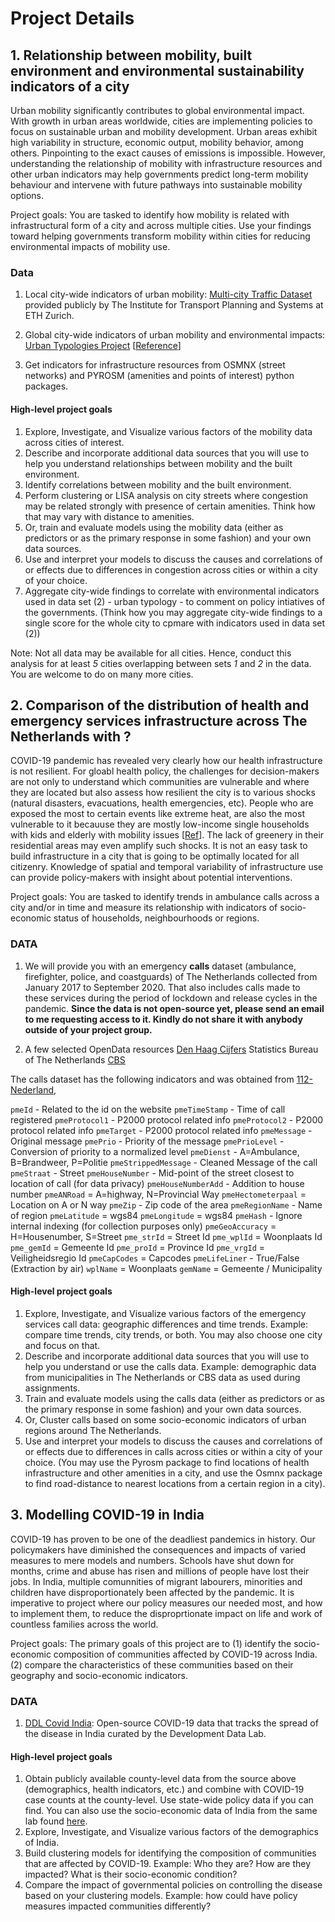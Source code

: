 # Project Details

## 1. Relationship between mobility, built environment and environmental sustainability indicators of a city

Urban mobility significantly contributes to global environmental impact. With growth in urban areas worldwide, cities are implementing policies to focus on sustainable urban and mobility development. Urban areas exhibit high variability in structure, economic output, mobility behavior, among others. Pinpointing to the exact causes of emissions is impossible. However, understanding the relationship of mobility with infrastructure resources and other urban indicators may help governments predict long-term mobility behaviour and intervene with future pathways into sustainable mobility options.

Project goals: You are tasked to identify how mobility is related with infrastructural form of a city and across multiple cities. Use your findings toward helping governments transform mobility within cities for reducing environmental impacts of mobility use.

### Data

1. Local city-wide indicators of urban mobility: [Multi-city Traffic Dataset](https://utd19.ethz.ch/) provided publicly by The Institute for Transport Planning and Systems at ETH Zurich.

2. Global city-wide indicators of urban mobility and environmental impacts: [Urban Typologies Project](http://web.mit.edu/afs/athena.mit.edu/org/i/its-lab/www/dashboard/new%20dashboard/index.html)
[[Reference](https://iopscience.iop.org/article/10.1088/1748-9326/ab22c7)]

3. Get indicators for infrastructure resources from OSMNX (street networks) and PYROSM (amenities and points of interest) python packages.

#### High-level project goals

1. Explore, Investigate, and Visualize various factors of the mobility data across cities of interest.
2. Describe and incorporate additional data sources that you will use to help you understand relationships between mobility and the built environment.
3. Identify correlations between mobility and the built environment.
4. Perform clustering or LISA analysis on city streets where congestion may be related strongly with presence of certain amenities. Think how that may vary with distance to amenities.
4. Or, train and evaluate models using the mobility data (either as predictors or as the primary
response in some fashion) and your own data sources.
6. Use and interpret your models to discuss the causes and correlations of or effects due to differences in congestion across cities or within a city of your choice.
7. Aggregate city-wide findings to correlate with environmental indicators used in data set (2) - urban typology - to comment on policy intiatives of the governments. (Think how you may aggregate city-wide findings to a single score for the whole city to cpmare with indicators used in data set (2))

Note: Not all data may be available for all cities. Hence, conduct this analysis for at least _5_ cities overlapping between sets _1_ and _2_ in the data. You are welcome to do on many more cities.

## 2. Comparison of the distribution of health and emergency services infrastructure across The Netherlands with ?

COVID-19 pandemic has revealed very clearly how our health infrastructure is not resilient. For gloabl health policy, the challenges for decision-makers are not only to understand which communities are vulnerable and where they are located but also assess how resilient the city is to various shocks (natural disasters, evacuations, health emergencies, etc). People who are exposed the most to certain events like extreme heat, are also the most vulnerable to it becauuse they are mostly low-income single households with kids and elderly with mobility issues [[Ref](https://www.nytimes.com/interactive/2020/08/24/climate/racism-redlining-cities-global-warming.html)]. The lack of greenery in their residential areas may even amplify such shocks. It is not an easy task to build infrastructure in a city that is going to be optimally located for all citizenry. Knowledge of spatial and temporal variability of infrastructure use can provide policy-makers with insight about potential interventions.

Project goals: You are tasked to identify trends in ambulance calls across a city and/or in time and measure its relationship with indicators of socio-economic status of households, neighbourhoods or regions.

### DATA

1. We will provide you with an emergency **calls** dataset (ambulance, firefighter, police, and coastguards) of The Netherlands collected from January 2017 to September 2020. That also includes calls made to these services during the period of lockdown and release cycles in the pandemic.
**Since the data is not open-source yet, please send an email to me requesting access to it. Kindly do not share it with anybody outside of your project group.**

2. A few selected OpenData resources
[Den Haag Cijfers](https://denhaag.incijfers.nl/jive)
Statistics Bureau of The Netherlands [CBS](https://www.cbs.nl/nl-nl/reeksen/kerncijfers-wijken-en-buurten-2004-2020)

The calls dataset has the following indicators and was obtained from [112-Nederland](https://www.112-nederland.nl/),

`pmeId` - Related to the id on the website
`pmeTimeStamp` - Time of call registered
`pmeProtocol1` - P2000 protocol related info
`pmeProtocol2` - P2000 protocol related info
`pmeTarget` - P2000 protocol related info
`pmeMessage` - Original message​
`pmePrio` - Priority of the message
`pmePrioLevel` - Conversion of priority to a normalized level
`pmeDienst` - A=Ambulance, B=Brandweer, P=Politie
`pmeStrippedMessage` - Cleaned Message of the call
`pmeStraat` - Street
`pmeHouseNumber` - Mid-point of the street closest to location of call (for data privacy)
`pmeHouseNumberAdd` - Addition to house number
`pmeANRoad` = A=highway, N=Provincial Way
`pmeHectometerpaal` = Location on A or N way
`pmeZip` - Zip code of the area
`pmeRegionName` - Name of region
`pmeLatitude` = wgs84
`pmeLongitude` = wgs84
`pmeHash` - Ignore internal indexing (for collection purposes only)
`pmeGeoAccuracy` = H=Housenumber, S=Street
`pme_strId` = Street Id
`pme_wplId` = Woonplaats Id
`pme_gemId` = Gemeente Id
`pme_proId` = Province Id
`pme_vrgId` = Veiligheidsregio Id
`pmeCapCodes` = Capcodes
`pmeLifeLiner` - True/False (Extraction by air)
`wplName` = Woonplaats
`gemName` = Gemeente / Municipality

#### High-level project goals

1. Explore, Investigate, and Visualize various factors of the emergency services call data: geographic
differences and time trends. Example: compare time trends, city trends, or both. You may also choose one city and focus on that.
2. Describe and incorporate additional data sources that you will use to help you understand
or use the calls data. Example: demographic data from municipalities in The Netherlands or CBS data as used during assignments.
3. Train and evaluate models using the calls data (either as predictors or as the primary
response in some fashion) and your own data sources.
4. Or, Cluster calls based on some socio-economic indicators of urban regions around The Netherlands.
6. Use and interpret your models to discuss the causes and correlations of or effects due to differences in calls across cities or within a city of your choice. (You may use the Pyrosm package to find locations of health infrastructure and other amenities in a city, and use the Osmnx package to find road-distance to nearest locations from a certain region in a city).

## 3. Modelling COVID-19 in India

COVID-19 has proven to be one of the deadliest pandemics in history. Our policymakers have diminished the consequences and impacts of varied measures to mere models and numbers. Schools have shut down for months, crime and abuse has risen and millions of people have lost their jobs. In India, multiple comunnities of migrant labourers, minorities and children have disproportionately been affected by the pandemic. It is imperative to project where our policy measures our needed most, and how to implement them, to reduce the disproprtionate impact on life and work of countless families across the world.

Project goals: The primary goals of this project are to (1) identify the socio-economic composition of communities affected by COVID-19 across India. (2) compare the characteristics of these communities based on their geography and socio-economic indicators.

### DATA

1. [DDL Covid India](http://www.devdatalab.org/covid): Open-source COVID-19 data that tracks the spread of the disease in India curated by the Development Data Lab.

#### High-level project goals

1. Obtain publicly available county-level data from the source above (demographics,
health indicators, etc.) and combine with COVID-19 case counts at the county-level.
Use state-wide policy data if you can find. You can also use the socio-economic data of India from the same lab found [here](http://www.devdatalab.org/shrug).
2. Explore, Investigate, and Visualize various factors of the demographics of India.
3. Build clustering models for identifying the composition of communities that are affected by COVID-19. Example: Who they are? How are they impacted? What is their socio-economic condition?
3. Compare the impact of governmental policies on controlling the disease based on your
clustering models. Example: how could have policy measures impacted communities differently?
